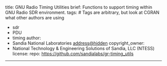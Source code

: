 title: GNU Radio Timing Utilities
brief: Functions to support timing within GNU Radio SDR environment.
tags: # Tags are arbitrary, but look at CGRAN what other authors are using
  - sdr
  - PDU
  - timing
author:
  - Sandia National Laboratories <address@hidden>
copyright_owner:
  - National Technology & Engineering Solutions of Sandia, LLC (NTESS)
license:
repo: https://github.com/sandialabs/gr-timing_utils
---

